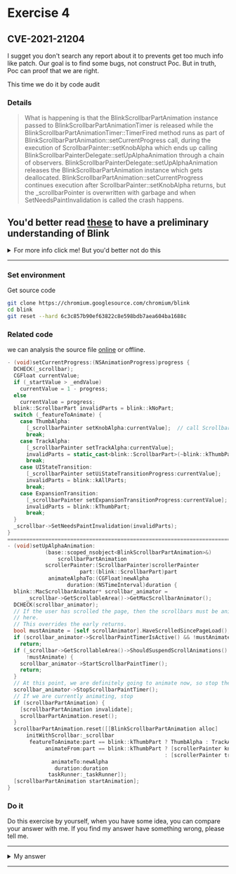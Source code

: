 # Exercise 4

## CVE-2021-21204
I sugget you don't search any report about it to prevents get too much info like patch. Our goal is to find some bugs, not construct Poc. But in truth, Poc can proof that we are right.

This time we do it by code audit

### Details

> What is happening is that the BlinkScrollbarPartAnimation instance
passed to BlinkScrollbarPartAnimationTimer is released while
the BlinkScrollbarPartAnimationTimer::TimerFired method runs as
part of BlinkScrollbarPartAnimation::setCurrentProgress call,
during the execution of ScrollbarPainter::setKnobAlpha which ends
up calling BlinkScrollbarPainterDelegate::setUpAlphaAnimation
through a chain of observers.
BlinkScrollbarPainterDelegate::setUpAlphaAnimation releases the
BlinkScrollbarPartAnimation instance which gets deallocated.
BlinkScrollbarPartAnimation::setCurrentProgress continues execution
after ScrollbarPainter::setKnobAlpha returns, but the _scrollbarPointer
is overwritten with garbage and when SetNeedsPaintInvalidation
is called the crash happens.

You'd better read [these](https://www.chromium.org/blink) to have a preliminary understanding of Blink
---------

<details>
  <summary>For more info click me! But you'd better not do this</summary>

  https://bugs.chromium.org/p/chromium/issues/detail?id=1189926
   
</details>

--------

### Set environment

Get source code
```sh
git clone https://chromium.googlesource.com/chromium/blink
cd blink
git reset --hard 6c3c857b90ef63822c8e598bdb7aea604ba1688c
```

### Related code
we can analysis the source file [online](https://chromium.googlesource.com/chromium/src/+/6c3c857b90ef63822c8e598bdb7aea604ba1688c/third_party/blink/renderer/core/scroll/mac_scrollbar_animator_impl.mm#414) or offline.

```mm
- (void)setCurrentProgress:(NSAnimationProgress)progress {
  DCHECK(_scrollbar);
  CGFloat currentValue;
  if (_startValue > _endValue)
    currentValue = 1 - progress;
  else
    currentValue = progress;
  blink::ScrollbarPart invalidParts = blink::kNoPart;
  switch (_featureToAnimate) {
    case ThumbAlpha:
      [_scrollbarPainter setKnobAlpha:currentValue];  // call ScrollbarPainter::setKnobAlpha
      break;
    case TrackAlpha:
      [_scrollbarPainter setTrackAlpha:currentValue];
      invalidParts = static_cast<blink::ScrollbarPart>(~blink::kThumbPart);
      break;
    case UIStateTransition:
      [_scrollbarPainter setUiStateTransitionProgress:currentValue];
      invalidParts = blink::kAllParts;
      break;
    case ExpansionTransition:
      [_scrollbarPainter setExpansionTransitionProgress:currentValue];
      invalidParts = blink::kThumbPart;
      break;
  }
  _scrollbar->SetNeedsPaintInvalidation(invalidParts);
}
============================================================================
- (void)setUpAlphaAnimation:
            (base::scoped_nsobject<BlinkScrollbarPartAnimation>&)
                scrollbarPartAnimation
            scrollerPainter:(ScrollbarPainter)scrollerPainter
                       part:(blink::ScrollbarPart)part
             animateAlphaTo:(CGFloat)newAlpha
                   duration:(NSTimeInterval)duration {
  blink::MacScrollbarAnimator* scrollbar_animator =
      _scrollbar->GetScrollableArea()->GetMacScrollbarAnimator();
  DCHECK(scrollbar_animator);
  // If the user has scrolled the page, then the scrollbars must be animated
  // here.
  // This overrides the early returns.
  bool mustAnimate = [self scrollAnimator].HaveScrolledSincePageLoad();
  if (scrollbar_animator->ScrollbarPaintTimerIsActive() && !mustAnimate)
    return;
  if (_scrollbar->GetScrollableArea()->ShouldSuspendScrollAnimations() &&
      !mustAnimate) {
    scrollbar_animator->StartScrollbarPaintTimer();
    return;
  }
  // At this point, we are definitely going to animate now, so stop the timer.
  scrollbar_animator->StopScrollbarPaintTimer();
  // If we are currently animating, stop
  if (scrollbarPartAnimation) {
    [scrollbarPartAnimation invalidate];
    scrollbarPartAnimation.reset();
  }
  scrollbarPartAnimation.reset([[BlinkScrollbarPartAnimation alloc]
      initWithScrollbar:_scrollbar
       featureToAnimate:part == blink::kThumbPart ? ThumbAlpha : TrackAlpha
            animateFrom:part == blink::kThumbPart ? [scrollerPainter knobAlpha]
                                                  : [scrollerPainter trackAlpha]
              animateTo:newAlpha
               duration:duration
             taskRunner:_taskRunner]);
  [scrollbarPartAnimation startAnimation];
}
```






### Do it
Do this exercise by yourself, when you have some idea, you can compare your answer with me. If you find my answer have something wrong, please tell me.


---------

<details>
  <summary>My answer</summary>
  

</details>

--------

